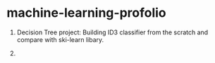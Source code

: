 # machine-learning-profolio

1. Decision Tree project: Building ID3 classifier from the scratch and compare with ski-learn libary.

2. 
